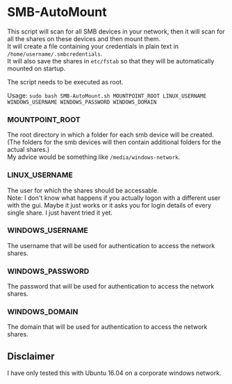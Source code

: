 # SMB-AutoMount

This script will scan for all SMB devices in your network, then it will scan for all the shares on these devices and then mount them.  
It will create a file containing your credentials in plain text in `/home/username/.smbcredentials`.  
It will also save the shares in `etc/fstab` so that they will be automatically mounted on startup.  

The script needs to be executed as root.  

Usage: `sudo bash SMB-AutoMount.sh MOUNTPOINT_ROOT LINUX_USERNAME WINDOWS_USERNAME WINDOWS_PASSWORD WINDOWS_DOMAIN`

### MOUNTPOINT_ROOT
The root directory in which a folder for each smb device will be created. (The folders for the smb devices will then contain additional folders for the actual shares.)  
My advice would be something like `/media/windows-network`.

### LINUX_USERNAME
The user for which the shares should be accessable.  
Note: I don't know what happens if you actually logon with a different user with the gui. Maybe it just works or it asks you for login details of every single share. I just havent tried it yet.  

### WINDOWS_USERNAME
The username that will be used for authentication to access the network shares.  

### WINDOWS_PASSWORD
The password that will be used for authentication to access the network shares.  

### WINDOWS_DOMAIN
The domain that will be used for authentication to access the network shares.  

## Disclaimer
I have only tested this with Ubuntu 16.04 on a corporate windows network.